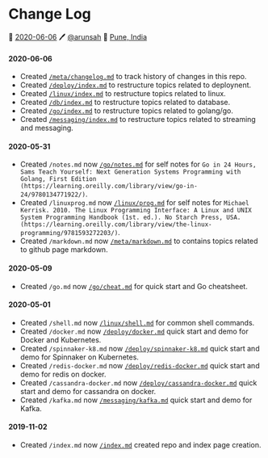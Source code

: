 # Change Log
📅 [2020-06-06](https://arunsah.github.io/meta/changelog#2020-06-06) 🖊️ [@arunsah](https://github.com/arunsah) 🧭 [Pune, India](https://en.wikipedia.org/wiki/Hinjawadi)


#### 2020-06-06
- Created [`/meta/changelog.md`](https://arunsah.github.io/meta/changelog) to track history of changes in this repo.
- Created [`/deploy/index.md`](https://arunsah.github.io/deploy) to restructure topics related to deploynent.
- Created [`/linux/index.md`](https://arunsah.github.io/linux) to restructure topics related to linux.
- Created [`/db/index.md`](https://arunsah.github.io/db) to restructure topics related to database.
- Created [`/go/index.md`](https://arunsah.github.io/go) to restructure topics related to golang/go.
- Created [`/messaging/index.md`](https://arunsah.github.io/messaging) to restructure topics related to streaming and messaging.

#### 2020-05-31
- Created `/notes.md` now [`/go/notes.md`](https://arunsah.github.io/go/notes) for self notes for `Go in 24 Hours, Sams Teach Yourself: Next Generation Systems Programming with Golang, First Edition (https://learning.oreilly.com/library/view/go-in-24/9780134771922/)`.
- Created `/linuxprog.md` now [`/linux/prog.md`](https://arunsah.github.io/linux/prog) for self notes for `Michael Kerrisk. 2010. The Linux Programming Interface: A Linux and UNIX System Programming Handbook (1st. ed.). No Starch Press, USA. (https://learning.oreilly.com/library/view/the-linux-programming/9781593272203/)`.
- Created `/markdown.md` now [`/meta/markdown.md`](https://arunsah.github.io/meta/markdown) to contains topics related to github page markdown.

#### 2020-05-09
- Created `/go.md` now [`/go/cheat.md`](https://arunsah.github.io/go/cheat) for quick start and Go cheatsheet.


#### 2020-05-01
- Created `/shell.md` now [`/linux/shell.md`](https://arunsah.github.io/linux/shell) for common shell commands.
- Created `/docker.md` now [`/deploy/docker.md`](https://arunsah.github.io/deploy/docker) quick start and demo for Docker and Kubernetes.
- Created `/spinnaker-k8.md` now [`/deploy/spinnaker-k8.md`](https://arunsah.github.io/deploy/spinnaker-k8) quick start and demo for Spinnaker on Kubernetes.
- Created `/redis-docker.md` now [`/deploy/redis-docker.md`](https://arunsah.github.io/deploy/redis-docker) quick start and demo for redis on docker.
- Created `/cassandra-docker.md` now [`/deploy/cassandra-docker.md`](https://arunsah.github.io/deploy/cassandra-docker) quick start and demo for cassandra on docker.
- Created `/kafka.md` now [`/messaging/kafka.md`](https://arunsah.github.io/messaging/kafka) quick start and demo for Kafka.


#### 2019-11-02
- Created `/index.md` now [`/index.md`](https://arunsah.github.io/) created repo and index page creation.

